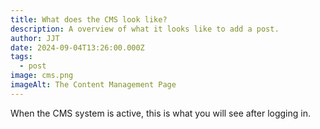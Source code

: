 ```yaml
---
title: What does the CMS look like?
description: A overview of what it looks like to add a post.
author: JJT
date: 2024-09-04T13:26:00.000Z
tags:
  - post
image: cms.png
imageAlt: The Content Management Page
---
```

When the CMS system is active, this is what you will see after logging in.
